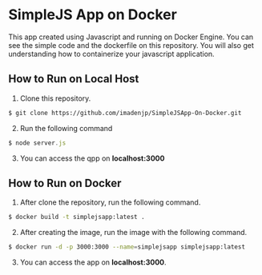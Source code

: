 # SimpleJS App on Docker

This app created using Javascript and running on Docker Engine. You can see the simple code and the dockerfile on this repository. You will also get understanding how to containerize your javascript application.

## How to Run on Local Host
1. Clone this repository.
```bash
$ git clone https://github.com/imadenjp/SimpleJSApp-On-Docker.git
```
2. Run the following command 
```javascript
$ node server.js
```
3. You can access the qpp on **localhost:3000**

## How to Run on Docker
1. After clone the repository, run the following command.
```bash
$ docker build -t simplejsapp:latest .
```
2. After creating the image, run the image with the following command.
```bash
$ docker run -d -p 3000:3000 --name=simplejsapp simplejsapp:latest
```
3. You can access the app on **localhost:3000**.